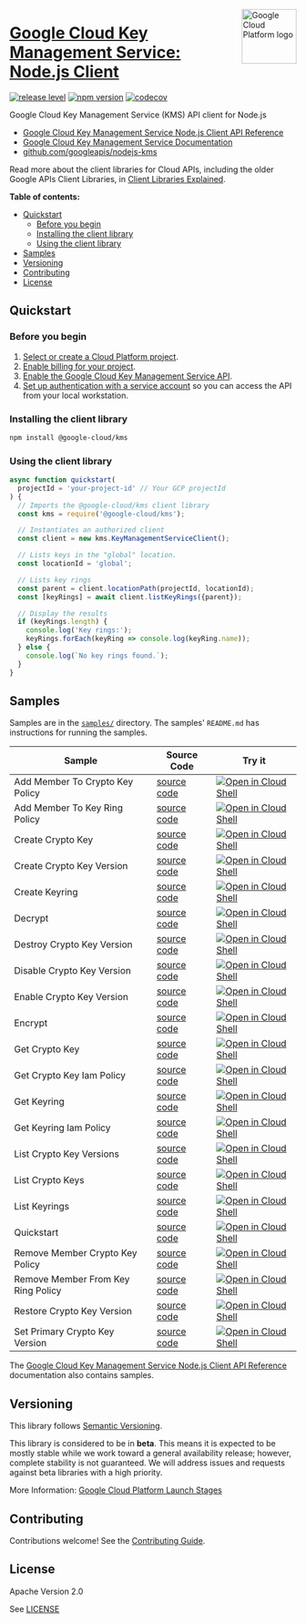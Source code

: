 [//]: # "This README.md file is auto-generated, all changes to this file will be lost."
[//]: # "To regenerate it, use `python -m synthtool`."
<img src="https://avatars2.githubusercontent.com/u/2810941?v=3&s=96" alt="Google Cloud Platform logo" title="Google Cloud Platform" align="right" height="96" width="96"/>

# [Google Cloud Key Management Service: Node.js Client](https://github.com/googleapis/nodejs-kms)

[![release level](https://img.shields.io/badge/release%20level-beta-yellow.svg?style=flat)](https://cloud.google.com/terms/launch-stages)
[![npm version](https://img.shields.io/npm/v/@google-cloud/kms.svg)](https://www.npmjs.org/package/@google-cloud/kms)
[![codecov](https://img.shields.io/codecov/c/github/googleapis/nodejs-kms/master.svg?style=flat)](https://codecov.io/gh/googleapis/nodejs-kms)




Google Cloud Key Management Service (KMS) API client for Node.js


* [Google Cloud Key Management Service Node.js Client API Reference][client-docs]
* [Google Cloud Key Management Service Documentation][product-docs]
* [github.com/googleapis/nodejs-kms](https://github.com/googleapis/nodejs-kms)

Read more about the client libraries for Cloud APIs, including the older
Google APIs Client Libraries, in [Client Libraries Explained][explained].

[explained]: https://cloud.google.com/apis/docs/client-libraries-explained

**Table of contents:**


* [Quickstart](#quickstart)
  * [Before you begin](#before-you-begin)
  * [Installing the client library](#installing-the-client-library)
  * [Using the client library](#using-the-client-library)
* [Samples](#samples)
* [Versioning](#versioning)
* [Contributing](#contributing)
* [License](#license)

## Quickstart

### Before you begin

1.  [Select or create a Cloud Platform project][projects].
1.  [Enable billing for your project][billing].
1.  [Enable the Google Cloud Key Management Service API][enable_api].
1.  [Set up authentication with a service account][auth] so you can access the
    API from your local workstation.

### Installing the client library

```bash
npm install @google-cloud/kms
```


### Using the client library

```javascript
async function quickstart(
  projectId = 'your-project-id' // Your GCP projectId
) {
  // Imports the @google-cloud/kms client library
  const kms = require('@google-cloud/kms');

  // Instantiates an authorized client
  const client = new kms.KeyManagementServiceClient();

  // Lists keys in the "global" location.
  const locationId = 'global';

  // Lists key rings
  const parent = client.locationPath(projectId, locationId);
  const [keyRings] = await client.listKeyRings({parent});

  // Display the results
  if (keyRings.length) {
    console.log('Key rings:');
    keyRings.forEach(keyRing => console.log(keyRing.name));
  } else {
    console.log(`No key rings found.`);
  }
}

```



## Samples

Samples are in the [`samples/`](https://github.com/googleapis/nodejs-kms/tree/master/samples) directory. The samples' `README.md`
has instructions for running the samples.

| Sample                      | Source Code                       | Try it |
| --------------------------- | --------------------------------- | ------ |
| Add Member To Crypto Key Policy | [source code](https://github.com/googleapis/nodejs-kms/blob/master/samples/addMemberToCryptoKeyPolicy.js) | [![Open in Cloud Shell][shell_img]](https://console.cloud.google.com/cloudshell/open?git_repo=https://github.com/googleapis/nodejs-kms&page=editor&open_in_editor=samples/addMemberToCryptoKeyPolicy.js,samples/README.md) |
| Add Member To Key Ring Policy | [source code](https://github.com/googleapis/nodejs-kms/blob/master/samples/addMemberToKeyRingPolicy.js) | [![Open in Cloud Shell][shell_img]](https://console.cloud.google.com/cloudshell/open?git_repo=https://github.com/googleapis/nodejs-kms&page=editor&open_in_editor=samples/addMemberToKeyRingPolicy.js,samples/README.md) |
| Create Crypto Key | [source code](https://github.com/googleapis/nodejs-kms/blob/master/samples/createCryptoKey.js) | [![Open in Cloud Shell][shell_img]](https://console.cloud.google.com/cloudshell/open?git_repo=https://github.com/googleapis/nodejs-kms&page=editor&open_in_editor=samples/createCryptoKey.js,samples/README.md) |
| Create Crypto Key Version | [source code](https://github.com/googleapis/nodejs-kms/blob/master/samples/createCryptoKeyVersion.js) | [![Open in Cloud Shell][shell_img]](https://console.cloud.google.com/cloudshell/open?git_repo=https://github.com/googleapis/nodejs-kms&page=editor&open_in_editor=samples/createCryptoKeyVersion.js,samples/README.md) |
| Create Keyring | [source code](https://github.com/googleapis/nodejs-kms/blob/master/samples/createKeyring.js) | [![Open in Cloud Shell][shell_img]](https://console.cloud.google.com/cloudshell/open?git_repo=https://github.com/googleapis/nodejs-kms&page=editor&open_in_editor=samples/createKeyring.js,samples/README.md) |
| Decrypt | [source code](https://github.com/googleapis/nodejs-kms/blob/master/samples/decrypt.js) | [![Open in Cloud Shell][shell_img]](https://console.cloud.google.com/cloudshell/open?git_repo=https://github.com/googleapis/nodejs-kms&page=editor&open_in_editor=samples/decrypt.js,samples/README.md) |
| Destroy Crypto Key Version | [source code](https://github.com/googleapis/nodejs-kms/blob/master/samples/destroyCryptoKeyVersion.js) | [![Open in Cloud Shell][shell_img]](https://console.cloud.google.com/cloudshell/open?git_repo=https://github.com/googleapis/nodejs-kms&page=editor&open_in_editor=samples/destroyCryptoKeyVersion.js,samples/README.md) |
| Disable Crypto Key Version | [source code](https://github.com/googleapis/nodejs-kms/blob/master/samples/disableCryptoKeyVersion.js) | [![Open in Cloud Shell][shell_img]](https://console.cloud.google.com/cloudshell/open?git_repo=https://github.com/googleapis/nodejs-kms&page=editor&open_in_editor=samples/disableCryptoKeyVersion.js,samples/README.md) |
| Enable Crypto Key Version | [source code](https://github.com/googleapis/nodejs-kms/blob/master/samples/enableCryptoKeyVersion.js) | [![Open in Cloud Shell][shell_img]](https://console.cloud.google.com/cloudshell/open?git_repo=https://github.com/googleapis/nodejs-kms&page=editor&open_in_editor=samples/enableCryptoKeyVersion.js,samples/README.md) |
| Encrypt | [source code](https://github.com/googleapis/nodejs-kms/blob/master/samples/encrypt.js) | [![Open in Cloud Shell][shell_img]](https://console.cloud.google.com/cloudshell/open?git_repo=https://github.com/googleapis/nodejs-kms&page=editor&open_in_editor=samples/encrypt.js,samples/README.md) |
| Get Crypto Key | [source code](https://github.com/googleapis/nodejs-kms/blob/master/samples/getCryptoKey.js) | [![Open in Cloud Shell][shell_img]](https://console.cloud.google.com/cloudshell/open?git_repo=https://github.com/googleapis/nodejs-kms&page=editor&open_in_editor=samples/getCryptoKey.js,samples/README.md) |
| Get Crypto Key Iam Policy | [source code](https://github.com/googleapis/nodejs-kms/blob/master/samples/getCryptoKeyIamPolicy.js) | [![Open in Cloud Shell][shell_img]](https://console.cloud.google.com/cloudshell/open?git_repo=https://github.com/googleapis/nodejs-kms&page=editor&open_in_editor=samples/getCryptoKeyIamPolicy.js,samples/README.md) |
| Get Keyring | [source code](https://github.com/googleapis/nodejs-kms/blob/master/samples/getKeyring.js) | [![Open in Cloud Shell][shell_img]](https://console.cloud.google.com/cloudshell/open?git_repo=https://github.com/googleapis/nodejs-kms&page=editor&open_in_editor=samples/getKeyring.js,samples/README.md) |
| Get Keyring Iam Policy | [source code](https://github.com/googleapis/nodejs-kms/blob/master/samples/getKeyringIamPolicy.js) | [![Open in Cloud Shell][shell_img]](https://console.cloud.google.com/cloudshell/open?git_repo=https://github.com/googleapis/nodejs-kms&page=editor&open_in_editor=samples/getKeyringIamPolicy.js,samples/README.md) |
| List Crypto Key Versions | [source code](https://github.com/googleapis/nodejs-kms/blob/master/samples/listCryptoKeyVersions.js) | [![Open in Cloud Shell][shell_img]](https://console.cloud.google.com/cloudshell/open?git_repo=https://github.com/googleapis/nodejs-kms&page=editor&open_in_editor=samples/listCryptoKeyVersions.js,samples/README.md) |
| List Crypto Keys | [source code](https://github.com/googleapis/nodejs-kms/blob/master/samples/listCryptoKeys.js) | [![Open in Cloud Shell][shell_img]](https://console.cloud.google.com/cloudshell/open?git_repo=https://github.com/googleapis/nodejs-kms&page=editor&open_in_editor=samples/listCryptoKeys.js,samples/README.md) |
| List Keyrings | [source code](https://github.com/googleapis/nodejs-kms/blob/master/samples/listKeyrings.js) | [![Open in Cloud Shell][shell_img]](https://console.cloud.google.com/cloudshell/open?git_repo=https://github.com/googleapis/nodejs-kms&page=editor&open_in_editor=samples/listKeyrings.js,samples/README.md) |
| Quickstart | [source code](https://github.com/googleapis/nodejs-kms/blob/master/samples/quickstart.js) | [![Open in Cloud Shell][shell_img]](https://console.cloud.google.com/cloudshell/open?git_repo=https://github.com/googleapis/nodejs-kms&page=editor&open_in_editor=samples/quickstart.js,samples/README.md) |
| Remove Member Crypto Key Policy | [source code](https://github.com/googleapis/nodejs-kms/blob/master/samples/removeMemberCryptoKeyPolicy.js) | [![Open in Cloud Shell][shell_img]](https://console.cloud.google.com/cloudshell/open?git_repo=https://github.com/googleapis/nodejs-kms&page=editor&open_in_editor=samples/removeMemberCryptoKeyPolicy.js,samples/README.md) |
| Remove Member From Key Ring Policy | [source code](https://github.com/googleapis/nodejs-kms/blob/master/samples/removeMemberFromKeyRingPolicy.js) | [![Open in Cloud Shell][shell_img]](https://console.cloud.google.com/cloudshell/open?git_repo=https://github.com/googleapis/nodejs-kms&page=editor&open_in_editor=samples/removeMemberFromKeyRingPolicy.js,samples/README.md) |
| Restore Crypto Key Version | [source code](https://github.com/googleapis/nodejs-kms/blob/master/samples/restoreCryptoKeyVersion.js) | [![Open in Cloud Shell][shell_img]](https://console.cloud.google.com/cloudshell/open?git_repo=https://github.com/googleapis/nodejs-kms&page=editor&open_in_editor=samples/restoreCryptoKeyVersion.js,samples/README.md) |
| Set Primary Crypto Key Version | [source code](https://github.com/googleapis/nodejs-kms/blob/master/samples/setPrimaryCryptoKeyVersion.js) | [![Open in Cloud Shell][shell_img]](https://console.cloud.google.com/cloudshell/open?git_repo=https://github.com/googleapis/nodejs-kms&page=editor&open_in_editor=samples/setPrimaryCryptoKeyVersion.js,samples/README.md) |



The [Google Cloud Key Management Service Node.js Client API Reference][client-docs] documentation
also contains samples.

## Versioning

This library follows [Semantic Versioning](http://semver.org/).



This library is considered to be in **beta**. This means it is expected to be
mostly stable while we work toward a general availability release; however,
complete stability is not guaranteed. We will address issues and requests
against beta libraries with a high priority.




More Information: [Google Cloud Platform Launch Stages][launch_stages]

[launch_stages]: https://cloud.google.com/terms/launch-stages

## Contributing

Contributions welcome! See the [Contributing Guide](https://github.com/googleapis/nodejs-kms/blob/master/CONTRIBUTING.md).

## License

Apache Version 2.0

See [LICENSE](https://github.com/googleapis/nodejs-kms/blob/master/LICENSE)

[client-docs]: https://googleapis.dev/nodejs/kms/latest
[product-docs]: https://cloud.google.com/kms
[shell_img]: https://gstatic.com/cloudssh/images/open-btn.png
[projects]: https://console.cloud.google.com/project
[billing]: https://support.google.com/cloud/answer/6293499#enable-billing
[enable_api]: https://console.cloud.google.com/flows/enableapi?apiid=kms.googleapis.com
[auth]: https://cloud.google.com/docs/authentication/getting-started
